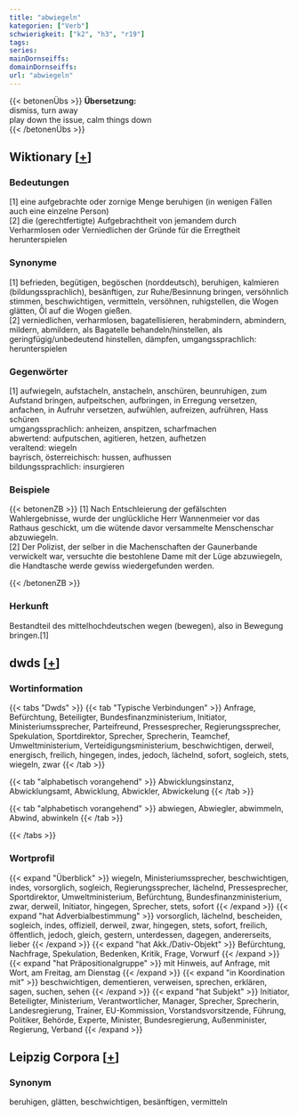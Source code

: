 ```yaml
---
title: "abwiegeln"
kategorien: ["Verb"]
schwierigkeit: ["k2", "h3", "r19"]
tags:
series:
mainDornseiffs:
domainDornseiffs:
url: "abwiegeln"
---
```


{{< betonenÜbs >}}
**Übersetzung:**  
dismiss, turn away  
play down the issue, calm things down  
{{< /betonenÜbs >}}

## Wiktionary [[+](https://de.wiktionary.org/wiki/abwiegeln)]

### Bedeutungen
[1] eine aufgebrachte oder zornige Menge beruhigen (in wenigen Fällen auch eine einzelne Person)  
[2] die (gerechtfertigte) Aufgebrachtheit von jemandem durch Verharmlosen oder Verniedlichen der Gründe für die Erregtheit  herunterspielen  

### Synonyme
[1] befrieden, begütigen, begöschen (norddeutsch), beruhigen, kalmieren (bildungssprachlich), besänftigen, zur Ruhe/Besinnung bringen, versöhnlich stimmen, beschwichtigen, vermitteln, versöhnen, ruhigstellen, die Wogen glätten, Öl auf die Wogen gießen.  
[2] verniedlichen, verharmlosen, bagatellisieren, herabmindern, abmindern, mildern, abmildern, als Bagatelle behandeln/hinstellen, als geringfügig/unbedeutend hinstellen, dämpfen, umgangssprachlich: herunterspielen  

### Gegenwörter
[1] aufwiegeln, aufstacheln, anstacheln, anschüren, beunruhigen, zum Aufstand bringen, aufpeitschen, aufbringen, in Erregung versetzen, anfachen, in Aufruhr versetzen, aufwühlen, aufreizen, aufrühren, Hass schüren  
umgangssprachlich: anheizen, anspitzen, scharfmachen  
abwertend: aufputschen, agitieren, hetzen, aufhetzen  
veraltend: wiegeln  
bayrisch, österreichisch: hussen, aufhussen  
bildungssprachlich: insurgieren  

### Beispiele
{{< betonenZB >}}
[1] Nach Entschleierung der gefälschten Wahlergebnisse, wurde der unglückliche Herr Wannenmeier vor das Rathaus geschickt, um die wütende davor versammelte Menschenschar abzuwiegeln.  
[2] Der Polizist, der selber in die Machenschaften der Gaunerbande verwickelt war, versuchte die bestohlene Dame mit der Lüge abzuwiegeln, die Handtasche werde gewiss wiedergefunden werden.  

{{< /betonenZB >}}
### Herkunft
Bestandteil des mittelhochdeutschen wegen (bewegen), also in Bewegung bringen.[1]  



## dwds [[+](https://www.dwds.de/wb/abwiegeln)]

### Wortinformation
{{< tabs "Dwds" >}}
{{< tab "Typische Verbindungen" >}}
Anfrage, Befürchtung, Beteiligter, Bundesfinanzministerium, Initiator, Ministeriumssprecher, Parteifreund, Pressesprecher, Regierungssprecher, Spekulation, Sportdirektor, Sprecher, Sprecherin, Teamchef, Umweltministerium, Verteidigungsministerium, beschwichtigen, derweil, energisch, freilich, hingegen, indes, jedoch, lächelnd, sofort, sogleich, stets, wiegeln, zwar
{{< /tab >}}

{{< tab "alphabetisch vorangehend" >}}
Abwicklungsinstanz, Abwicklungsamt, Abwicklung, Abwickler, Abwickelung
{{< /tab >}}

{{< tab "alphabetisch vorangehend" >}}
abwiegen, Abwiegler, abwimmeln, Abwind, abwinkeln
{{< /tab >}}

{{< /tabs >}}

### Wortprofil
{{< expand "Überblick" >}} wiegeln, Ministeriumssprecher, beschwichtigen, indes, vorsorglich, sogleich, Regierungssprecher, lächelnd, Pressesprecher, Sportdirektor, Umweltministerium, Befürchtung, Bundesfinanzministerium, zwar, derweil, Initiator, hingegen, Sprecher, stets, sofort {{< /expand >}}
{{< expand "hat Adverbialbestimmung" >}} vorsorglich, lächelnd, bescheiden, sogleich, indes, offiziell, derweil, zwar, hingegen, stets, sofort, freilich, öffentlich, jedoch, gleich, gestern, unterdessen, dagegen, andererseits, lieber {{< /expand >}}
{{< expand "hat Akk./Dativ-Objekt" >}} Befürchtung, Nachfrage, Spekulation, Bedenken, Kritik, Frage, Vorwurf {{< /expand >}}
{{< expand "hat Präpositionalgruppe" >}} mit Hinweis, auf Anfrage, mit Wort, am Freitag, am Dienstag {{< /expand >}}
{{< expand "in Koordination mit" >}} beschwichtigen, dementieren, verweisen, sprechen, erklären, sagen, suchen, sehen {{< /expand >}}
{{< expand "hat Subjekt" >}} Initiator, Beteiligter, Ministerium, Verantwortlicher, Manager, Sprecher, Sprecherin, Landesregierung, Trainer, EU-Kommission, Vorstandsvorsitzende, Führung, Politiker, Behörde, Experte, Minister, Bundesregierung, Außenminister, Regierung, Verband {{< /expand >}}

## Leipzig Corpora [[+](https://corpora.uni-leipzig.de/en/res?word=abwiegeln&corpusId=deu_newscrawl-public_2018)]


### Synonym
beruhigen, glätten, beschwichtigen, besänftigen, vermitteln

